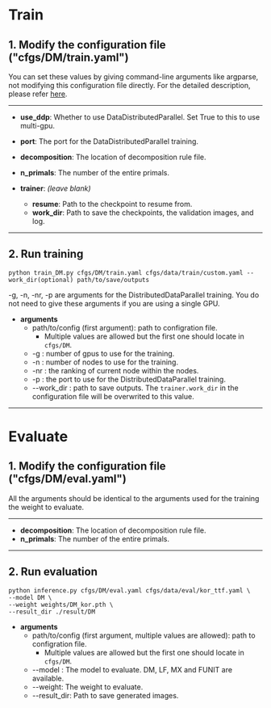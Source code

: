 # Train
## 1. Modify the configuration file ("cfgs/DM/train.yaml")

You can set these values by giving command-line arguments like argparse, not modifying this configuration file directly.
For the detailed description, please refer [here](https://github.com/khanrc/sconf#cli-modification).

---
- **use_ddp**:  Whether to use DataDistributedParallel. Set True to this to use multi-gpu.
- **port**: The port for the DataDistributedParallel training.

- **decomposition**: The location of decomposition rule file.
- **n_primals**: The number of the entire primals.

- **trainer**: _(leave blank)_
  - **resume**: Path to the checkpoint to resume from.
  - **work_dir**: Path to save the checkpoints, the validation images, and log.
---

## 2. Run training

```
python train_DM.py cfgs/DM/train.yaml cfgs/data/train/custom.yaml --work_dir(optional) path/to/save/outputs
```
-g, -n, -nr, -p are arguments for the DistributedDataParallel training.
You do not need to give these arguments if you are using a single GPU.

* **arguments**
  * path/to/config (first argument): path to configration file.
    * Multiple values are allowed but the first one should locate in `cfgs/DM`.
  * \-g : number of gpus to use for the training.
  * \-n : number of nodes to use for the training.
  * \-nr : the ranking of current node within the nodes.
  * \-p : the port to use for the DistributedDataParallel training.
  * \-\-work_dir : path to save outputs. The `trainer.work_dir` in the configuration file will be overwrited to this value.
  

---

# Evaluate
## 1. Modify the configuration file ("cfgs/DM/eval.yaml")

All the arguments should be identical to the arguments used for the training the weight to evaluate.

---
- **decomposition**: The location of decomposition rule file.
- **n_primals**: The number of the entire primals.
---

## 2. Run evaluation

```
python inference.py cfgs/DM/eval.yaml cfgs/data/eval/kor_ttf.yaml \
--model DM \
--weight weights/DM_kor.pth \
--result_dir ./result/DM
```
* **arguments**
  * path/to/config (first argument, multiple values are allowed): path to configration file.
    * Multiple values are allowed but the first one should locate in `cfgs/DM`.
  * \-\-model : The model to evaluate. DM, LF, MX and FUNIT are available.
  * \-\-weight: The weight to evaluate.
  * \-\-result_dir: Path to save generated images.